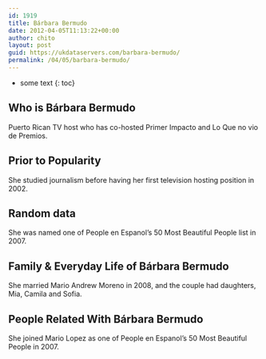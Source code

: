 ```yaml
---
id: 1919
title: Bárbara Bermudo
date: 2012-04-05T11:13:22+00:00
author: chito
layout: post
guid: https://ukdataservers.com/barbara-bermudo/
permalink: /04/05/barbara-bermudo/
---
```


* some text
{: toc}


## Who is  Bárbara Bermudo
                  
                  
                  
Puerto Rican TV host who has co-hosted Primer Impacto and Lo Que no vio de Premios.
                  
                
                
                
## Prior to Popularity 
                  
                  
                  
She studied journalism before having her first television hosting position in 2002.
                  
                
                
                
## Random data 
                  
                  
                  
She was named one of People en Espanol&#8217;s 50 Most Beautiful People list in 2007.
                  
                
                
                
## Family & Everyday Life of Bárbara Bermudo
                  
                  
                  
She married Mario Andrew Moreno in 2008, and the couple had daughters, Mia, Camila and Sofia.
                  
                
                
                
## People Related With  Bárbara Bermudo
                  
                  
                  
She joined Mario Lopez as one of People en Espanol&#8217;s 50 Most Beautiful People in 2007.
                  
                
              
            
          
          
          
    
    
  
